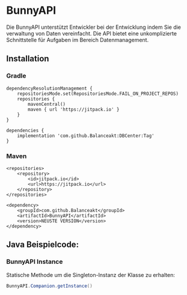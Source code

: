 # BunnyAPI

Die BunnyAPI unterstützt Entwickler bei der Entwicklung indem Sie die verwaltung von Daten vereinfacht. Die API bietet eine unkomplizierte Schnittstelle für Aufgaben im Bereich Datenmanagement.

## Installation
### Gradle
````
dependencyResolutionManagement {
    repositoriesMode.set(RepositoriesMode.FAIL_ON_PROJECT_REPOS)
    repositories {
        mavenCentral()
        maven { url 'https://jitpack.io' }
    }
}

dependencies {
    implementation 'com.github.Balanceakt:DBCenter:Tag'
}
````
### Maven
````
<repositories>
    <repository>
        <id>jitpack.io</id>
        <url>https://jitpack.io</url>
    </repository>
</repositories>

<dependency>
    <groupId>com.github.Balanceakt</groupId>
    <artifactId>BunnyAPI</artifactId>
    <version>NEUSTE VERSION</version>
</dependency>
````
## Java Beispielcode:

### BunnyAPI Instance
Statische Methode um die Singleton-Instanz der Klasse zu erhalten:
````java
BunnyAPI.Companion.getInstance()
````